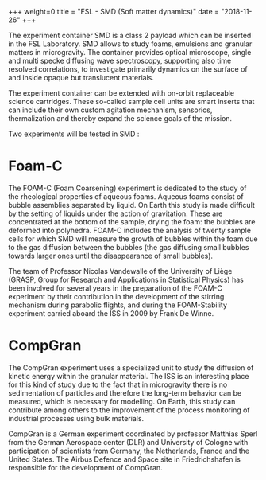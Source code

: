 +++
weight=0
title = "FSL - SMD (Soft matter dynamics)"
date = "2018-11-26"
+++


The experiment container SMD is a class 2 payload  which can be inserted in the FSL Laboratory. SMD allows to study foams, emulsions and granular matters in microgravity.
The container provides optical microscope, single and multi specke diffusing wave spectroscopy, supporting also time resolved correlations, to investigate primarily dynamics on the surface of and inside opaque but translucent materials.

The experiment container can be extended with on-orbit replaceable science cartridges. These so-called sample cell units are smart inserts that can include their own custom agitation mechanism, sensorics, thermalization and thereby expand the science goals of the mission.


Two experiments will be tested in SMD :

Foam-C
================

The FOAM-C (Foam Coarsening) experiment is dedicated to the study of the rheological properties of aqueous foams. Aqueous foams consist of bubble assemblies separated by liquid. On Earth this study is made difficult by the setting of liquids under the action of gravitation. These are concentrated at the bottom of the sample, drying the foam: the bubbles are deformed into polyhedra.
FOAM-C includes the analysis of twenty sample cells for which SMD will measure the growth of bubbles within the foam due to the gas diffusion between the bubbles (the gas diffusing small bubbles towards larger ones until the disappearance of small bubbles).

The team of Professor Nicolas Vandewalle of the University of Liège (GRASP, Group for Research and Applications in Statistical Physics) has been involved for several years in the preparation of the FOAM-C experiment by their contribution in the development of the stirring mechanism during parabolic flights, and during the FOAM-Stability experiment carried aboard the ISS in 2009 by Frank De Winne.



CompGran
================

The CompGran experiment uses a specialized unit to study the diffusion of kinetic energy within the granular material. The ISS is an interesting place for this kind of study due to the fact that in microgravity there is no sedimentation of particles and therefore the long-term behavior can be measured, which is necessary for modelling. On Earth, this study can contribute among others to the improvement of the process monitoring of industrial processes using bulk materials.

CompGran is a German experiment coordinated by professor Matthias Sperl from the German Aerospace center (DLR) and University of Cologne with participation of scientists from Germany, the Netherlands, France and the United States. The Airbus Defence and Space site in Friedrichshafen is responsible for the development of CompGran.
